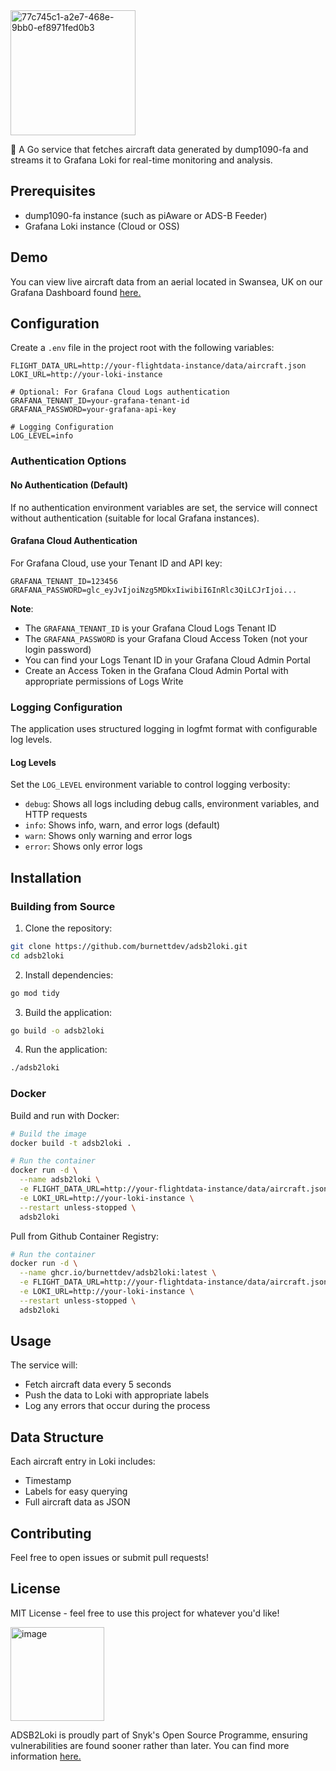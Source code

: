 <img width="auto" height="200" alt="77c745c1-a2e7-468e-9bb0-ef8971fed0b3" src="https://github.com/user-attachments/assets/92fb9761-19cd-43fd-afb8-72afecb2a761" />


🚀 A Go service that fetches aircraft data generated by dump1090-fa and streams it to Grafana Loki for real-time monitoring and analysis.

## Prerequisites

- dump1090-fa instance (such as piAware or ADS-B Feeder)
- Grafana Loki instance (Cloud or OSS)

## Demo

You can view live aircraft data from an aerial located in Swansea, UK on our Grafana Dashboard found <a href="https://elfordo.grafana.net/public-dashboards/5faf150d58cd4b818e0b3d98c2d35dfd">here.</a>

## Configuration

Create a `.env` file in the project root with the following variables:

```env
FLIGHT_DATA_URL=http://your-flightdata-instance/data/aircraft.json
LOKI_URL=http://your-loki-instance

# Optional: For Grafana Cloud Logs authentication
GRAFANA_TENANT_ID=your-grafana-tenant-id
GRAFANA_PASSWORD=your-grafana-api-key

# Logging Configuration
LOG_LEVEL=info
```

### Authentication Options

#### No Authentication (Default)
If no authentication environment variables are set, the service will connect without authentication (suitable for local Grafana instances).

#### Grafana Cloud Authentication
For Grafana Cloud, use your Tenant ID and API key:
```env
GRAFANA_TENANT_ID=123456
GRAFANA_PASSWORD=glc_eyJvIjoiNzg5MDkxIiwibiI6InRlc3QiLCJrIjoi...
```

**Note**: 
- The `GRAFANA_TENANT_ID` is your Grafana Cloud Logs Tenant ID
- The `GRAFANA_PASSWORD` is your Grafana Cloud Access Token (not your login password)
- You can find your Logs Tenant ID in your Grafana Cloud Admin Portal
- Create an Access Token in the Grafana Cloud Admin Portal with appropriate permissions of Logs Write

### Logging Configuration

The application uses structured logging in logfmt format with configurable log levels.

#### Log Levels

Set the `LOG_LEVEL` environment variable to control logging verbosity:

- `debug`: Shows all logs including debug calls, environment variables, and HTTP requests
- `info`: Shows info, warn, and error logs (default)
- `warn`: Shows only warning and error logs
- `error`: Shows only error logs


## Installation

### Building from Source

1. Clone the repository:
```bash
git clone https://github.com/burnettdev/adsb2loki.git
cd adsb2loki
```

2. Install dependencies:
```bash
go mod tidy
```

3. Build the application:
```bash
go build -o adsb2loki
```

4. Run the application:
```bash
./adsb2loki
```

### Docker

Build and run with Docker:

```bash
# Build the image
docker build -t adsb2loki .

# Run the container
docker run -d \
  --name adsb2loki \
  -e FLIGHT_DATA_URL=http://your-flightdata-instance/data/aircraft.json \
  -e LOKI_URL=http://your-loki-instance \
  --restart unless-stopped \
  adsb2loki
```
Pull from Github Container Registry:

```bash
# Run the container
docker run -d \
  --name ghcr.io/burnettdev/adsb2loki:latest \
  -e FLIGHT_DATA_URL=http://your-flightdata-instance/data/aircraft.json \
  -e LOKI_URL=http://your-loki-instance \
  --restart unless-stopped \
  adsb2loki
```

## Usage

The service will:
- Fetch aircraft data every 5 seconds
- Push the data to Loki with appropriate labels
- Log any errors that occur during the process

## Data Structure

Each aircraft entry in Loki includes:
- Timestamp
- Labels for easy querying
- Full aircraft data as JSON

## Contributing

Feel free to open issues or submit pull requests!

## License

MIT License - feel free to use this project for whatever you'd like!

<img width="auth" height="150" alt="image" src="https://github.com/user-attachments/assets/cbb403e2-7042-42af-8124-422128e146e8" />

ADSB2Loki is proudly part of Snyk's Open Source Programme, ensuring vulnerabilities are found sooner rather than later. You can find more information <a href="https://snyk.io/?utm_source=open-source&utm_medium=pg-ptr&utm_campaign=ref-2501-osp&utm_content=pg-cta">here.</a>

